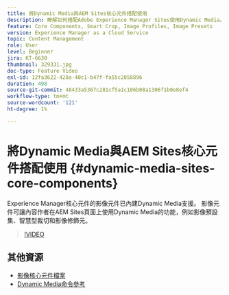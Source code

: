 ```yaml
---
title: 將Dynamic Media與AEM Sites核心元件搭配使用
description: 瞭解如何搭配Adobe Experience Manager Sites使用Dynamic Media。 Experience Manager核心元件的影像元件已內建Dynamic Media支援。 影像元件可讓內容作者在AEM Sites頁面上使用Dynamic Media的功能，例如影像預設集、智慧型裁切和影像修飾元。
feature: Core Components, Smart Crop, Image Profiles, Image Presets
version: Experience Manager as a Cloud Service
topic: Content Management
role: User
level: Beginner
jira: KT-6630
thumbnail: 329331.jpg
doc-type: Feature Video
exl-id: 12fa3622-428a-40c1-b47f-fa55c2858896
duration: 498
source-git-commit: 48433a5367c281cf5a1c106b08a1306f1b0e8ef4
workflow-type: tm+mt
source-wordcount: '121'
ht-degree: 1%

---
```


# 將Dynamic Media與AEM Sites核心元件搭配使用 {#dynamic-media-sites-core-components}

Experience Manager核心元件的影像元件已內建Dynamic Media支援。 影像元件可讓內容作者在AEM Sites頁面上使用Dynamic Media的功能，例如影像預設集、智慧型裁切和影像修飾元。

>[!VIDEO](https://video.tv.adobe.com/v/329331?quality=12&learn=on)

## 其他資源

* [影像核心元件檔案](https://experienceleague.adobe.com/docs/experience-manager-core-components/using/components/image.html?lang=en#dynamic-media)
* [Dynamic Media命令參考](https://experienceleague.adobe.com/docs/dynamic-media-developer-resources/image-serving-api/image-serving-api/http-protocol-reference/command-reference/c-command-reference.html?lang=en#image-serving-api)
